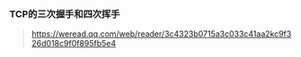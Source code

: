 ### TCP的三次握手和四次挥手
> https://weread.qq.com/web/reader/3c4323b0715a3c033c41aa2kc9f326d018c9f0f895fb5e4

###
